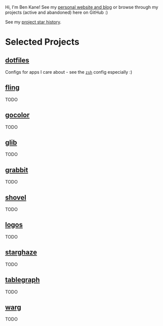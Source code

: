 Hi, I'm Ben Kane! See my [personal website and blog](https://www.bbkane.com/) or browse through my projects (active and abandoned) here on GitHub :)

See my [project star history](https://star-history.com/#bbkane/dotfiles&bbkane/grabbit&bbkane/fling&bbkane/starghaze&bbkane/gocolor&bbkane/warg&Date).

# Selected Projects

## [dotfiles](https://github.com/bbkane/dotfiles)

Configs for apps I care about - see the [`zsh`](https://github.com/bbkane/dotfiles/tree/master/zsh) config especially :)

## [fling](https://github.com/bbkane/fling)

TODO

## [gocolor](https://github.com/bbkane/gocolor)

TODO

## [glib](https://github.com/bbkane/glib)

TODO

## [grabbit](https://github.com/bbkane/grabbit)

TODO

## [shovel](https://github.com/bbkane/shovel)

TODO

## [logos](https://github.com/bbkane/logos)

TODO

## [starghaze](https://github.com/bbkane/starghaze)

TODO

## [tablegraph](https://github.com/bbkane/tablegraph)

TODO

## [warg](https://github.com/bbkane/warg)

TODO

<!--
**bbkane/bbkane** is a ✨ _special_ ✨ repository because its `README.md` (this file) appears on your GitHub profile.

Here are some ideas to get you started:

- 🔭 I’m currently working on ...
- 🌱 I’m currently learning ...
- 👯 I’m looking to collaborate on ...
- 🤔 I’m looking for help with ...
- 💬 Ask me about ...
- 📫 How to reach me: ...
- 😄 Pronouns: ...
- ⚡ Fun fact: ...
-->

